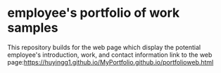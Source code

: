 # employee's portfolio of work samples
This repository builds for the web page which display the potential employee's introduction, work, and contact information
link to the web page:https://huyingg1.github.io/MyPortfolio.github.io/portfolioweb.html

